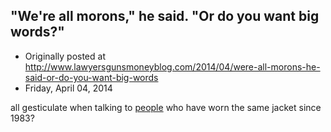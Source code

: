 ## "We're all morons," he said. "Or do you want big words?"

 * Originally posted at http://www.lawyersgunsmoneyblog.com/2014/04/were-all-morons-he-said-or-do-you-want-big-words
 * Friday, April 04, 2014

  all gesticulate when talking to [people](http://en.wikipedia.org/wiki/Nick\_Gillespie) who have worn the same jacket since 1983?
